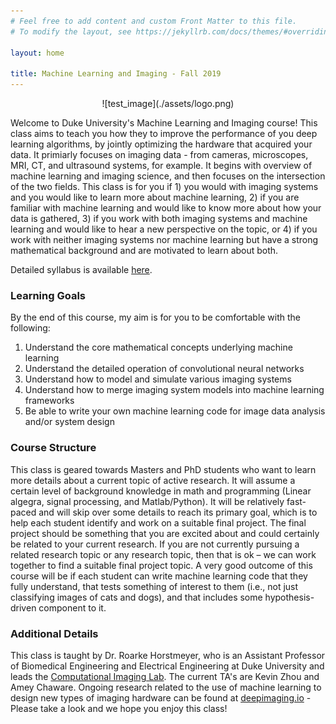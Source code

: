 ```yaml
---
# Feel free to add content and custom Front Matter to this file.
# To modify the layout, see https://jekyllrb.com/docs/themes/#overriding-theme-defaults

layout: home

title: Machine Learning and Imaging - Fall 2019
---
```


<center>
![test_image](./assets/logo.png)
</center>

Welcome to Duke University's Machine Learning and Imaging course! This class aims to teach you how they to improve the performance of you deep learning algorithms, by jointly optimizing the hardware that acquired your data. It primiarly focuses on imaging data - from cameras, microscopes, MRI, CT, and ultrasound systems, for example. It begins with overview of machine learning and imaging science, and then focuses on the intersection of the two fields. This class is for you if 1) you would with imaging systems and you would like to learn more about machine learning, 2) if you are familiar with machine learning and would like to know more about how your data is gathered, 3) if you work with both imaging systems and machine learning and would like to hear a new perspective on the topic, or 4) if you work with neither imaging systems nor machine learning but have a strong mathematical background and are motivated to learn about both.

Detailed syllabus is available [here](./data/syllabus.pdf).

### Learning Goals
By the end of this course, my aim is for you to be comfortable with the following:
1. Understand the core mathematical concepts underlying machine learning
2. Understand the detailed operation of convolutional neural networks
3. Understand how to model and simulate various imaging systems
4. Understand how to merge imaging system models into machine learning frameworks
5. Be able to write your own machine learning code for image data analysis and/or system design

### Course Structure
This class is geared towards Masters and PhD students who want to learn more details about a current topic of active research. It will assume a certain level of background knowledge in math and programming (Linear algegra, signal processing, and Matlab/Python). It will be relatively fast-paced and will skip over some details to reach its primary goal, which is to help each student identify and work on a suitable final project. The final project should be something that you are excited about and could certainly be related to your current research. If you are not currently pursuing a related research topic or any research topic, then that is ok – we can work together to find a suitable final project topic. A very good outcome of this course will be if each student can write machine learning code that they fully understand, that tests something of interest to them (i.e., not just classifying images of cats and dogs), and that includes some hypothesis-driven component to it.

### Additional Details
This class is taught by Dr. Roarke Horstmeyer, who is an Assistant Professor of Biomedical Engineering and Electrical Engineering at Duke University and leads the [Computational Imaging Lab](https://horstmeyer.pratt.duke.edu/). The current TA's are Kevin Zhou and Amey Chaware. Ongoing research related to the use of machine learning to design new types of imaging hardware can be found at [deepimaging.io](deepimaging.io) - Please take a look and we hope you enjoy this class!
